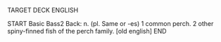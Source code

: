 TARGET DECK
ENGLISH

START
Basic
Bass2
Back: n. (pl. Same or -es) 1 common perch. 2 other spiny-finned fish of the perch family. [old english]
END
